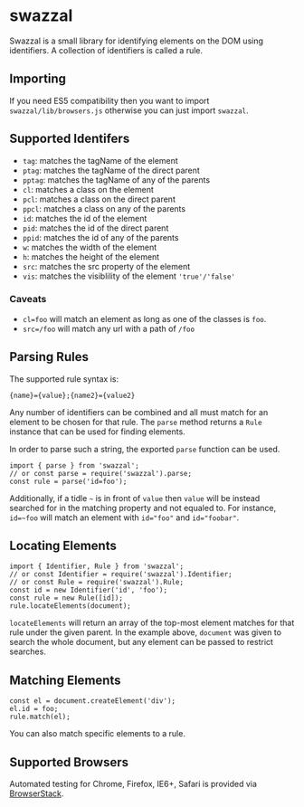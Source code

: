 # swazzal #

Swazzal is a small library for identifying elements on the DOM using
identifiers. A collection of identifiers is called a rule.

## Importing ##

If you need ES5 compatibility then you want to import `swazzal/lib/browsers.js`
otherwise you can just import `swazzal`.

## Supported Identifers ##

* `tag`: matches the tagName of the element
* `ptag`: matches the tagName of the direct parent
* `pptag`: matches the tagName of any of the parents
* `cl`: matches a class on the element
* `pcl`: matches a class on the direct parent
* `ppcl`: matches a class on any of the parents
* `id`: matches the id of the element
* `pid`: matches the id of the direct parent
* `ppid`: matches the id of any of the parents
* `w`: matches the width of the element
* `h`: matches the height of the element
* `src`: matches the src property of the element
* `vis`: matches the visiblility of the element `'true'/'false'`

### Caveats ###

* `cl=foo` will match an element as long as one of the classes is `foo`.
* `src=/foo` will match any url with a path of `/foo`

## Parsing Rules ##

The supported rule syntax is:

    {name}={value};{name2}={value2}

Any number of identifiers can be combined and all must match for an element to
be chosen for that rule. The `parse` method returns a `Rule` instance that
can be used for finding elements.

In order to parse such a string, the exported `parse` function can be used.

    import { parse } from 'swazzal';
    // or const parse = require('swazzal').parse;
    const rule = parse('id=foo');

Additionally, if a tidle `~` is in front of `value` then `value` will be
instead searched for in the matching property and not equaled to. For
instance, `id=~foo` will match an element with `id="foo"` and `id="foobar"`.

## Locating Elements ##

    import { Identifier, Rule } from 'swazzal';
    // or const Identifier = require('swazzal').Identifier;
    // or const Rule = require('swazzal').Rule;
    const id = new Identifier('id', 'foo');
    const rule = new Rule([id]);
    rule.locateElements(document);

`locateElements` will return an array of the top-most element matches for that
rule under the given parent. In the example above, `document` was given to
search the whole document, but any element can be passed to restrict searches.

## Matching Elements ##

    const el = document.createElement('div');
    el.id = foo;
    rule.match(el);

You can also match specific elements to a rule.


## Supported Browsers ##

Automated testing for Chrome, Firefox, IE6+, Safari is provided via
[BrowserStack](https://www.browserstack.com/).
